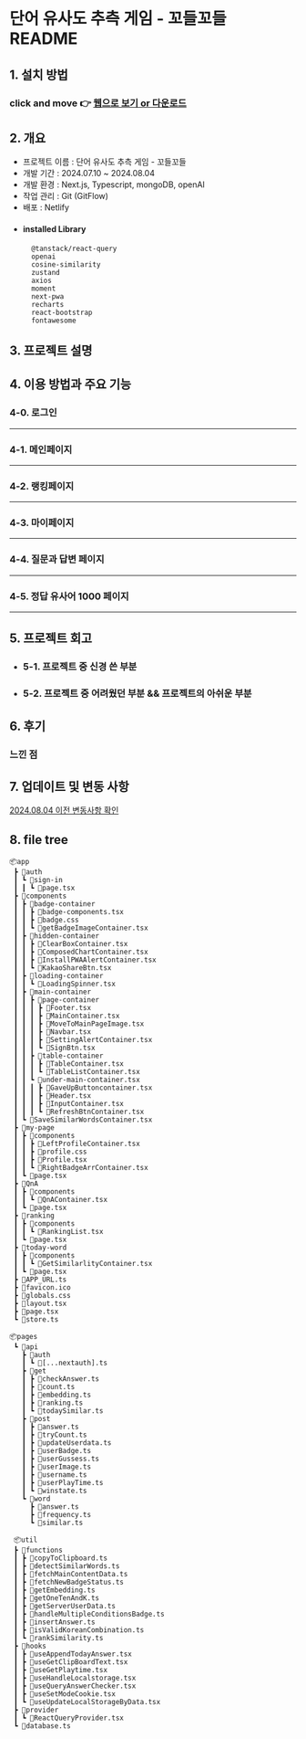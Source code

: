 # 단어 유사도 추측 게임 - 꼬들꼬들 README 

## 1. 설치 방법

### click and move 👉 [웹으로 보기 or 다운로드](https://kkodle-kkodle.netlify.app/)

## 2. 개요
- 프로젝트 이름 : 단어 유사도 추측 게임 - 꼬들꼬들
- 개발 기간 : 2024.07.10 ~ 2024.08.04
- 개발 환경 : Next.js, Typescript, mongoDB, openAI
- 작업 관리 : Git (GitFlow)
- 배포 : Netlify
- #### installed Library
        @tanstack/react-query
        openai
        cosine-similarity
        zustand
        axios
        moment
        next-pwa
        recharts
        react-bootstrap
        fontawesome

## 3. 프로젝트 설명

## 4. 이용 방법과 주요 기능

### 4-0. 로그인
- - - 
### 4-1. 메인페이지
- - -
### 4-2. 랭킹페이지
- - -
### 4-3. 마이페이지
- - -
### 4-4. 질문과 답변 페이지
- - - 
### 4-5. 정답 유사어 1000 페이지
- - - 
## 5. 프로젝트 회고

- ### 5-1. 프로젝트 중 신경 쓴 부분
- ### 5-2. 프로젝트 중 어려웠던 부분 && 프로젝트의 아쉬운 부분

## 6. 후기
### 느낀 점

## 7. 업데이트 및 변동 사항
[2024.08.04 이전 변동사항 확인](https://github.com/pvvng/kkomentle/blob/develop-readme/README.md)
## 8. file tree

    📦app
     ┣ 📂auth
     ┃ ┗ 📂sign-in
     ┃ ┃ ┗ 📜page.tsx
     ┣ 📂components
     ┃ ┣ 📂badge-container
     ┃ ┃ ┣ 📜badge-components.tsx
     ┃ ┃ ┣ 📜badge.css
     ┃ ┃ ┗ 📜getBadgeImageContainer.tsx
     ┃ ┣ 📂hidden-container
     ┃ ┃ ┣ 📜ClearBoxContainer.tsx
     ┃ ┃ ┣ 📜ComposedChartContainer.tsx
     ┃ ┃ ┣ 📜InstallPWAAlertContainer.tsx
     ┃ ┃ ┗ 📜KakaoShareBtn.tsx
     ┃ ┣ 📂loading-container
     ┃ ┃ ┗ 📜LoadingSpinner.tsx
     ┃ ┣ 📂main-container
     ┃ ┃ ┣ 📂page-container
     ┃ ┃ ┃ ┣ 📜Footer.tsx
     ┃ ┃ ┃ ┣ 📜MainContainer.tsx
     ┃ ┃ ┃ ┣ 📜MoveToMainPageImage.tsx
     ┃ ┃ ┃ ┣ 📜Navbar.tsx
     ┃ ┃ ┃ ┣ 📜SettingAlertContainer.tsx
     ┃ ┃ ┃ ┗ 📜SignBtn.tsx
     ┃ ┃ ┣ 📂table-container
     ┃ ┃ ┃ ┣ 📜TableContainer.tsx
     ┃ ┃ ┃ ┗ 📜TableListContainer.tsx
     ┃ ┃ ┗ 📂under-main-container.tsx
     ┃ ┃ ┃ ┣ 📜GaveUpButtoncontainer.tsx
     ┃ ┃ ┃ ┣ 📜Header.tsx
     ┃ ┃ ┃ ┣ 📜InputContainer.tsx
     ┃ ┃ ┃ ┗ 📜RefreshBtnContainer.tsx
     ┃ ┗ 📜SaveSimilarWordsContainer.tsx
     ┣ 📂my-page
     ┃ ┣ 📂components
     ┃ ┃ ┣ 📜LeftProfileContainer.tsx
     ┃ ┃ ┣ 📜profile.css
     ┃ ┃ ┣ 📜Profile.tsx
     ┃ ┃ ┗ 📜RightBadgeArrContainer.tsx
     ┃ ┗ 📜page.tsx
     ┣ 📂QnA
     ┃ ┣ 📂components
     ┃ ┃ ┗ 📜QnAContainer.tsx
     ┃ ┗ 📜page.tsx
     ┣ 📂ranking
     ┃ ┣ 📂components
     ┃ ┃ ┗ 📜RankingList.tsx
     ┃ ┗ 📜page.tsx
     ┣ 📂today-word
     ┃ ┣ 📂components
     ┃ ┃ ┗ 📜GetSimilarlityContainer.tsx
     ┃ ┗ 📜page.tsx
     ┣ 📜APP_URL.ts
     ┣ 📜favicon.ico
     ┣ 📜globals.css
     ┣ 📜layout.tsx
     ┣ 📜page.tsx
     ┗ 📜store.ts

    📦pages
     ┗ 📂api
       ┣ 📂auth
       ┃ ┗ 📜[...nextauth].ts
       ┣ 📂get
       ┃ ┣ 📜checkAnswer.ts
       ┃ ┣ 📜count.ts
       ┃ ┣ 📜embedding.ts
       ┃ ┣ 📜ranking.ts
       ┃ ┗ 📜todaySimilar.ts
       ┣ 📂post
       ┃ ┣ 📜answer.ts
       ┃ ┣ 📜tryCount.ts
       ┃ ┣ 📜updateUserdata.ts
       ┃ ┣ 📜userBadge.ts
       ┃ ┣ 📜userGussess.ts
       ┃ ┣ 📜userImage.ts
       ┃ ┣ 📜username.ts
       ┃ ┣ 📜userPlayTime.ts
       ┃ ┗ 📜winstate.ts
       ┗ 📂word
         ┣ 📜answer.ts
         ┣ 📜frequency.ts
         ┗ 📜similar.ts

     📦util
     ┣ 📂functions
     ┃ ┣ 📜copyToClipboard.ts
     ┃ ┣ 📜detectSimilarWords.ts
     ┃ ┣ 📜fetchMainContentData.ts
     ┃ ┣ 📜fetchNewBadgeStatus.ts
     ┃ ┣ 📜getEmbedding.ts
     ┃ ┣ 📜getOneTenAndK.ts
     ┃ ┣ 📜getServerUserData.ts
     ┃ ┣ 📜handleMultipleConditionsBadge.ts
     ┃ ┣ 📜insertAnswer.ts
     ┃ ┣ 📜isValidKoreanCombination.ts
     ┃ ┗ 📜rankSimilarity.ts
     ┣ 📂hooks
     ┃ ┣ 📜useAppendTodayAnswer.tsx
     ┃ ┣ 📜useGetClipBoardText.tsx
     ┃ ┣ 📜useGetPlaytime.tsx
     ┃ ┣ 📜useHandleLocalstorage.tsx
     ┃ ┣ 📜useQueryAnswerChecker.tsx
     ┃ ┣ 📜useSetModeCookie.tsx
     ┃ ┗ 📜useUpdateLocalStorageByData.tsx
     ┣ 📂provider
     ┃ ┗ 📜ReactQueryProvider.tsx
     ┗ 📜database.ts
